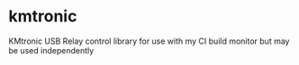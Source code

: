 kmtronic
========

KMtronic USB Relay control library for use with my CI build monitor but may be used independently
